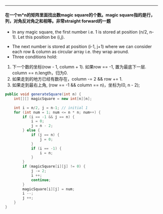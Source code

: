 ***
#### 在一个m*n的矩阵里面找出数magic square的个数。magic square指的是行，列，对角反对角之和相等。非常straight forward的一题

* In any magic square, the first number i.e. 1 is stored at position (n/2, n-1). Let this position be (i,j). 
- The next number is stored at position (i-1, j+1) where we can consider each row & column as circular array i.e. they wrap around.
- Three conditions hold:
1. 下一个数的坐标(row - 1, column + 1). 如果row == -1, 置为最底下一层. column == n.length，归为0.
2. 如果走到的地方已经有数存在，column -= 2 && row += 1.
3. 如果走到最右上角, (row == -1 && column == n)，坐标为(0, n - 2);

```java
public void generateSquare(int n) {
    int[][] magicSquare = new int[n][n];
    
    int i = n/2, j = n-1; // initial 1
    for (int num = 1; num <= n * n; num++) {
        if (i == -1 && j == n) {
            i = 0;
            j = n - 2;
        } else {
            if (j == n) {
                j = 0;
            }
            if (i == -1) {
                i = n;
            }
        }
        if (magicSquare[i][j] != 0) {
            j -= 2;
            i ++;
            continue;
        } 
        magicSquare[i][j] = num; 
        i --;
        j ++;
    }
}    
```
